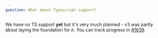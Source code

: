 ```yaml
---
question: What about Typescript support?
---
```


We have no TS support **yet** but it's very much planned - v3 was partly about laying the foundation for it.  You can track progress in [#1639](https://github.com/sveltejs/svelte/issues/1639).